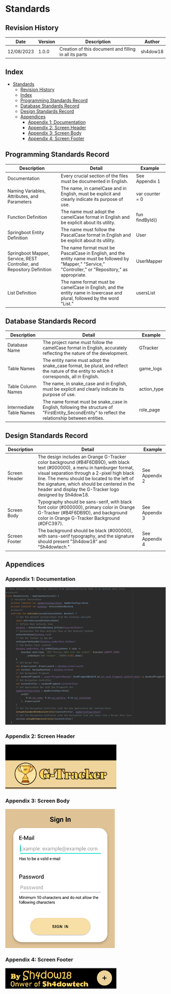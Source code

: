 # Standards

## Revision History

| Date | Version | Description | Author |
| ----- | ------- | ----------- | ----- |
| 12/08/2023     | 1.0.0   | Creation of this document and filling in all its parts   | sh4dow18 |

## Index

- [Standards](#standards)
  - [Revision History](#revision-history)
  - [Index](#index)
  - [Programming Standards Record](#programming-standards-record)
  - [Database Standards Record](#database-standards-record)
  - [Design Standards Record](#design-standards-record)
  - [Appendices](#appendices)
    - [Appendix 1: Documentation](#appendix-1-documentation)
    - [Appendix 2: Screen Header](#appendix-2-screen-header)
    - [Appendix 3: Screen Body](#appendix-3-screen-body)
    - [Appendix 4: Screen Footer](#appendix-4-screen-footer)

## Programming Standards Record

| Description | Detail | Example |
| ----------- | ------- | ------- |
| Documentation | Every crucial section of the files must be documented in English. | See Appendix 1 |
| Naming Variables, Attributes, and Parameters | The name, in camelCase and in English, must be explicit and clearly indicate its purpose of use. | var counter = 0 |
| Function Definition | The name must adopt the camelCase format in English and be explicit about its utility. | fun findById() |
| Springboot Entity Definition | The name must follow the PascalCase format in English and be explicit about its utility. | User |
| Springboot Mapper, Service, REST Controller, and Repository Definition | The name format must be PascalCase in English, and the entity name must be followed by "Mapper," "Service," "Controller," or "Repository," as appropriate. | UserMapper |
| List Definition | The name format must be camelCase in English, and the entity name in lowercase and plural, followed by the word "List." | usersList |

## Database Standards Record

| Description | Detail | Example |
| ----------- | ------- | ------- |
| Database Name | The project name must follow the camelCase format in English, accurately reflecting the nature of the development. | GTracker |
| Table Names | The entity name must adopt the snake_case format, be plural, and reflect the nature of the entity to which it corresponds, all in English. | game_logs |
| Table Column Names | The name, in snake_case and in English, must be explicit and clearly indicate its purpose of use. | action_type |
| Intermediate Table Names | The name format must be snake_case in English, following the structure of "FirstEntity_SecondEntity" to reflect the relationship between entities. | role_page |

## Design Standards Record

| Description | Detail | Example |
| ----------- | ------- | ------- |
| Screen Header | The design includes an Orange G-Tracker color background (#B4F6DB9D), with black text (#000000), a menu in hamburger format, visual separation through a 2-pixel high black line. The menu should be located to the left of the signature, which should be centered in the header and display the G-Tracker logo designed by Sh4dow18. | See Appendix 2 |
| Screen Body | Typography should be sans-serif, with black font color (#000000), primary color in Orange G-Tracker (#B4F6DB9D), and background color in Orange G-Tracker Background (#DFC397). | See Appendix 3 |
| Screen Footer | The background should be black (#000000), with sans-serif typography, and the signature should present "Sh4dow18" and "Sh4dowtech." | See Appendix 4 |

## Appendices

### Appendix 1: Documentation

![G-Tracker-Docs](/Images/G-Tracker-Docs.png)

### Appendix 2: Screen Header

![G-Tracker-Header](/Images/G-Tracker-Header.png)

### Appendix 3: Screen Body

![G-Tracker-Body](/Images/G-Tracker-Body.png)

### Appendix 4: Screen Footer

![G-Tracker-Footer](/Images/G-Tracker-Footer.png)
